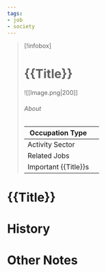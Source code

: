 ```yaml
---
tags:
- job
- society
---
```

> [!infobox]
> # {{Title}}
> ![[Image.png|200]]
> ###### About
> | Occupation Type |   |
> | ---- | ---- |
> | Activity Sector |  |
> | Related Jobs |  |
> | Important {{Title}}s |   |
# {{Title}}



# History



# Other Notes


